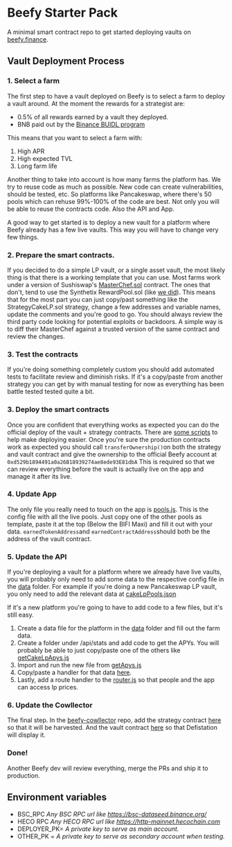 # Beefy Starter Pack 
A minimal smart contract repo to get started deploying vaults on [beefy.finance](https://app.beefy.finance).

## Vault Deployment Process
### 1. Select a farm
The first step to have a vault deployed on Beefy is to select a farm to deploy a vault around. At the moment the rewards for a strategist are:
 - 0.5% of all rewards earned by a vault they deployed. 
 - BNB paid out by the [Binance BUIDL program ](https://www.binance.com/en/blog/421499824684901064/Introducing-the-BUIDL-Reward-Program-for-Binance-Smart-Chain)

This means that you want to select a farm with: 
1. High APR 
2. High expected TVL 
3. Long farm life 

Another thing to take into account is how many farms the platform has. We try to reuse code as much as possible. New code can create vulnerabilities, should be tested, etc. So platforms like Pancakeswap, where there's 50 pools which  can rehuse 99%-100% of the code are best. Not only you will be able to reuse the contracts code. Also the API and App.

A good way to get started is to deploy a new vault for a platform where Beefy already has a few live vaults. This way you will have to change very few things.

### 2. Prepare the smart contracts. 
If you decided to do a simple LP vault, or a single asset vault, the most likely thing is that there is a working template that you can use. Most farms work under a version of Sushiswap's [MasterChef.sol](https://github.com/sushiswap/sushiswap/blob/master/contracts/MasterChef.sol) contract. The ones that don't, tend to use the Synthetix RewardPool.sol (like [we did](https://github.com/beefyfinance/beefy-protocol/blob/master/contracts/RewardPool.sol)). This means that for the most part you can just copy/past something like the StrategyCakeLP.sol strategy, change a few addresses and variable names, update the comments and you're good to go. 
You should always review the third party code looking for potential exploits or backdoors. A simple way is to diff their MasterChef against a trusted version of the same contract and review the changes.

### 3. Test the contracts
If you're doing something completely custom you should add automated tests to facilitate review and diminish risks. If it's a copy/paste from another strategy you can get by with manual testing for now as everything has been battle tested tested quite a bit. 

### 3. Deploy the smart contracts
Once you are confident that everything works as expected you can do the official deploy of the vault + strategy contracts. There are [some scripts](https://github.com/beefyfinance/beefy-starter-pack/tree/master/scripts) to help make deploying easier. 
Once you're sure the production contracts work as expected you should call 
`transferOwnership()`on both the strategy and vault contract and give the ownership to the official Beefy account at `0xd529b1894491a0a26B18939274ae8ede93E81dbA` 
This is required so that we can review everything before the vault is actually live on the app and manage it after its live.

### 4.  Update App 
The only file you really need to touch on the app is [pools.js](https://github.com/beefyfinance/beefy-app/blob/master/src/features/configure/pools.js). This is the config file with all the live pools.  Just copy one of the other pools as template, paste it at the top (Below the BIFI Maxi) and fill it out with your data. `earnedTokenAddress`and `earnedContractAddress`should both be the address of the vault contract.

### 5. Update the API 
If you're deploying a vault for a platform where we already have live vaults, you will probably only need to add some data to the respective config file in the [data](https://github.com/beefyfinance/beefy-api/tree/master/src/data) folder. For example if you're doing a new Pancakeswap LP vault, you only need to add the relevant data at [cakeLpPools.json](https://github.com/beefyfinance/beefy-api/blob/master/src/data/cakeLpPools.json)

If it's a new platform you're going to have to add code to a few files, but it's still easy.
 
1. Create a data file for the platform in the [data](https://github.com/beefyfinance/beefy-api/tree/master/src/data) folder and fill out the farm data. 
2. Create a folder under /api/stats and add code to get the APYs. You will probably be able to just copy/paste one of the others like [getCakeLpApys.js](https://github.com/beefyfinance/beefy-api/blob/master/src/api/stats/pancake/getCakeLpApys.js) 
3. Import and run the new file from [getApys.js](https://github.com/beefyfinance/beefy-api/blob/master/src/api/stats/getApys.js)
4. Copy/paste a handler for that data [here](https://github.com/beefyfinance/beefy-api/blob/master/src/api/price/index.js).
5. Lastly, add a route handler to the [router.js](https://github.com/beefyfinance/beefy-api/blob/master/src/router.js) so that people and the app can access lp prices.

### 6. Update the Cowllector 
The final step. In the [beefy-cowllector](https://github.com/beefyfinance/beefy-cowllector) repo, add the strategy contract [here](https://github.com/beefyfinance/beefy-cowllector/blob/master/data/strats.json) so that it will be harvested. And the vault contract [here](https://github.com/beefyfinance/beefy-cowllector/blob/master/data/defistation.json) so that Defistation will display it.

### Done! 
Another Beefy dev will review everything, merge the PRs and ship it to production. 

## Environment variables
- BSC_RPC *Any BSC RPC url like https://bsc-dataseed.binance.org/*
- HECO RPC *Any HECO RPC url like https://http-mainnet.hecochain.com* 
- DEPLOYER_PK= *A private key to serve as main account.*
- OTHER_PK = *A private key to serve as secondary account when testing.*
